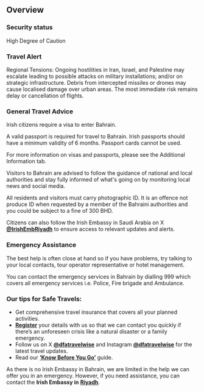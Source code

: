 ## Overview

### **Security status**

High Degree of Caution

### Travel Alert

Regional Tensions: Ongoing hostilities in Iran, Israel, and Palestine may escalate leading to possible attacks on military installations; and/or on strategic infrastructure. Debris from intercepted missiles or drones may cause localised damage over urban areas. The most immediate risk remains delay or cancellation of flights.

### **General Travel Advice**

Irish citizens require a visa to enter Bahrain.

A valid passport is required for travel to Bahrain. Irish passports should have a minimum validity of 6 months. Passport cards cannot be used.

For more information on visas and passports, please see the Additional Information tab.

Visitors to Bahrain are advised to follow the guidance of national and local authorities and stay fully informed of what's going on by monitoring local news and social media.

All residents and visitors must carry photographic ID. It is an offence not produce ID when requested by a member of the Bahraini authorities and you could be subject to a fine of 300 BHD.

Citizens can also follow the Irish Embassy in Saudi Arabia on X [**@IrishEmbRiyadh**](https://x.com/irishembriyadh) to ensure access to relevant updates and alerts.

### **Emergency Assistance**

The best help is often close at hand so if you have problems, try talking to your local contacts, tour operator representative or hotel management.

You can contact the emergency services in Bahrain by dialling 999 which covers all emergency services i.e. Police, Fire brigade and Ambulance.

### **Our tips for Safe Travels:**

* Get comprehensive travel insurance that covers all your planned activities.
* [**Register**](/en/dfa/overseas-travel/citizens-registration/) your details with us so that we can contact you quickly if there’s an unforeseen crisis like a natural disaster or a family emergency.
* Follow us on X [**@dfatravelwise**](https://www.x.com/DFATravelWise) and Instagram [**@dfatravelwise**](https://www.instagram.com/dfatravelwise) for the latest travel updates.
* Read our [**‘Know Before You Go’**](/en/dfa/overseas-travel/know-before-you-go-/) guide.

As there is no Irish Embassy in Bahrain, we are limited in the help we can offer you in an emergency. However, if you need assistance, you can contact the **Irish Embassy in** [**Riyadh**](/en/saudiarabia/riyadh/).